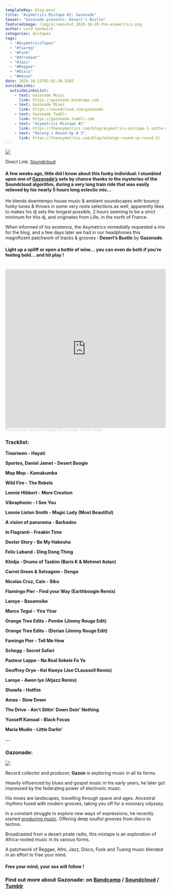 ```yaml
---
templateKey: blog-post
title: "Asymetrics Mixtape #2: Gazonade"
teaser: "Gazonade presents: Desert's Bustle"
featuredimage: /img/screenshot_2020-10-20-the-asymetrics.png
author: Lord Sandwich
categories: mixtapes
tags:
  - "#AsymetricsTapes"
  - "#Tuareg"
  - "#Funk"
  - "#Afrobeat"
  - "#Jazz"
  - "#Reggae"
  - "#Disco"
  - "#House"
date: 2020-10-23T02:02:30.538Z
outsideLinks:
  outsideLinksList:
    - text: Gazonade Music
      link: https://gazonade.bandcamp.com
    - text: Gazonade Mixes
      link: https://soundcloud.com/gazonade
    - text: Gazonade Tumblr
      link: https://gazonade.tumblr.com
    - text: "Asymetrics Mixtape #1"
      link: https://theasymetrics.com/blog/asymetrics-mixtape-1-satta-don-dada/
    - text: "Malong's Round-Up # 3"
      link: https://theasymetrics.com/blog/malongs-round-up-round-3/
---
```

![](/img/screenshot_2020-10-20-the-asymetrics.png)

Direct Link: [Soundcloud](https://soundcloud.com/the-asymetrics/asymetrics-mixtape-2-gazonade-deserts-bustle)

#### A few weeks ago, little did I know about this funky individual: I stumbled upon one of [Gazonade’s](https://soundcloud.com/gazonade) sets by chance thanks to the mysteries of the Soundcloud algorithm, during a very long train ride that was easily relieved by his nearly 5 hours long eclectic mix…

He blends downtempo house music & ambient soundscapes with bouncy funky tunes & throws in  some very roots selections as well, apparently likes to makes his dj sets the longest possible, 2 hours seeming to be a strict minimum for this dj, and originates from Lille, in the north of France.

When informed of his existence, the Asymetrics immediatly requested a mix for the blog, and a few days later we had in our headphones this magnificent patchwork of tracks & grooves : **Desert’s Bustle** by **Gazonade**.

#### Light up a spliff or open a bottle of wine… you can even do both if you’re feeling bold… and hit play !

<br>

<iframe width="100%" height="500" scrolling="no" frameborder="no" allow="autoplay" src="https://w.soundcloud.com/player/?url=https%3A//api.soundcloud.com/tracks/914332930&color=%23ff5500&auto_play=false&hide_related=false&show_comments=true&show_user=true&show_reposts=false&show_teaser=true&visual=true"></iframe><div style="font-size: 10px; color: #cccccc;line-break: anywhere;word-break: normal;overflow: hidden;white-space: nowrap;text-overflow: ellipsis; font-family: Interstate,Lucida Grande,Lucida Sans Unicode,Lucida Sans,Garuda,Verdana,Tahoma,sans-serif;font-weight: 100;"><a href="https://soundcloud.com/the-asymetrics" title="The Asymetrics" target="_blank" style="color: #cccccc; text-decoration: none;">The Asymetrics</a> · <a href="https://soundcloud.com/the-asymetrics/asymetrics-mixtape-2-gazonade-deserts-bustle" title="Asymetrics Mixtape #2: Gazonade - Desert&#x27;s Bustle" target="_blank" style="color: #cccccc; text-decoration: none;">Asymetrics Mixtape #2: Gazonade - Desert&#x27;s Bustle</a></div>

### Tracklist:

**Tinariwen - Hayati**

**Sportes, Daniel Jamet - Desert Boogie**

**Mop Mop - Kamakumba**

**Wild Fire - The Rebels**

**Lennie Hibbert - More Creation**

**Vibraphonic - I See You**

**Lonnie Liston Smith - Magic Lady (Most Beautiful)**

**A vision of panorama - Barbados**

**In Flagranti - Freakin Time**

**Dexter Story - Be My Habesha**

**Felix Laband - Ding Dong Thing**

**Khidja - Drums of Taskim (Baris K & Mehmet Aslan)**

**Carrot Green & Selvagem - Dengo**

**Nicolas Cruz, Cain - Siku**

**Flamingo Pier - Find your Way (Earthboogie Remix)**

**Laroye - Basamsike**

**Marco Tegui - Yira Yirar**

**Orange Tree Edits - Pembe (Jimmy Rouge Edit)**

**Orange Tree Edits - (Dorian (Jimmy Rouge Edit)**

**Famingo Pier - Tell Me How**

**Schegg - Secret Safari**

**Pasteur Lappe - Na Real Sekele Fo Ya**

**Geoffrey Orye - Kel Kweyo (Joe CLaussell Remix)**

**Laroye - Awon Iye (Atjazz Remix)**

**Showfa - Hotfire**

**Amas - Slow Down**

**The Drive - Ain't Sittin' Down Doin' Nothing**

**Yusseff Kamaal - Black Focus**

**Maria Mudie - Little Darlin'**

**...**

### Gazonade:

![](/img/tumblr_pq3zmqrkzm1wh8veuo1_1280.jpg)

Record collector and producer, **Gazon** is exploring music in all its forms.

Heavily influenced by blues and gospel music in his early years, he later got impressed by the federating power of electronic music.

His mixes are landscapes, travelling through space and ages. Ancestral rhythms fused with modern grooves, taking you off for a visionary odyssey.

In a constant struggle to explore new ways of expressions, he recently started [producing music](https://gazonade.bandcamp.com). Offering deep soulful grooves from disco to techno.

Broadcasted from a desert pirate radio, this mixtape is an exploration of Africa-rooted music in its various forms.

A patchwork of Reggae, Afro, Jazz, Disco, Funk and Tuareg music blended in an effort to free your mind.

#### Free your mind, your ass will follow !

### Find out more about Gazonade: on [Bandcamp](https://gazonade.bandcamp.com) / [Soundcloud](https://soundcloud.com/gazonade) / [Tumblr](https://gazonade.tumblr.com)